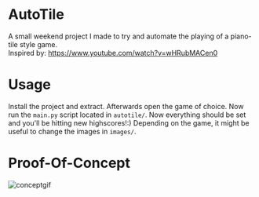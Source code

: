# AutoTile

A small weekend project I made to try and automate the playing of a piano-tile style game.<br>
Inspired by: https://www.youtube.com/watch?v=wHRubMACen0

# Usage
Install the project and extract. Afterwards open the game of choice. Now run the `main.py` script located in `autotile/`.
Now everything should be set and you'll be hitting new highscores!:) Depending on the game, it might be useful to change
the images in `images/`.

# Proof-Of-Concept
![conceptgif](https://github.com/cavetownie/AutoTile/main/concept.gif)

